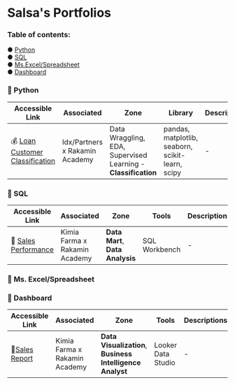 # Salsa's Portfolios

### Table of contents:
● [Python](#Python) </br>
● [SQL](#SQL) </br>
● [Ms.Excel/Spreadsheet](#Ms.Excel/Spreadsheet) </br>
● [Dashboard](#Dashboard) 

<a name="Python"></a>
### 📁 Python
| Accessible Link | Associated | Zone | Library | Descriptions |
| --------------- | ---------- | ---- | ------- | ------------ |
| 💰 [Loan Customer Classification](https://github.com/salsabilarani/VIX-Data-Scientist-Idx-Partners/blob/main/Machine%20Learning_Loan%20Classification.ipynb)| Idx/Partners x Rakamin Academy | Data Wraggling, EDA, Supervised Learning - **Classification** | pandas, matplotlib, seaborn, scikit-learn, scipy | - |

<a name="SQL"></a>
### 📁 SQL
| Accessible Link | Associated | Zone | Tools | Descriptions |
| --------------- | ---------- | ---- | ------- | ------------ |
| 🛒 [Sales Performance](https://github.com/salsabilarani/VIX-Big-Data-Analytics-Kimia-Farma)| Kimia Farma x Rakamin Academy |  **Data Mart**, **Data Analysis** | SQL Workbench | - |

<a name="Ms.Excel/Spreadsheet"></a>
### 📁 Ms. Excel/Spreadsheet

<a name="Dashboard"></a>
### 📁 Dashboard
| Accessible Link | Associated | Zone | Tools | Descriptions |
| --------------- | ---------- | ------- | ------------ | ------------ |
| 🛒[Sales Report](https://s.id/KimFar-Sales-Dashboard-Report) | Kimia Farma x Rakamin Academy | **Data Visualization**, **Business Intelligence Analyst** | Looker Data Studio | - |

